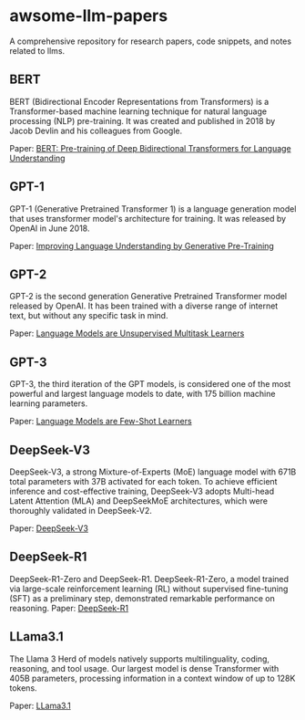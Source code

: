 # awsome-llm-papers
A comprehensive repository for research papers, code snippets, and notes related to llms.

## BERT
BERT (Bidirectional Encoder Representations from Transformers) is a Transformer-based machine learning technique for natural language processing (NLP) pre-training. It was created and published in 2018 by Jacob Devlin and his colleagues from Google.

Paper: [BERT: Pre-training of Deep Bidirectional Transformers for Language Understanding](https://arxiv.org/abs/1810.04805)

## GPT-1
GPT-1 (Generative Pretrained Transformer 1) is a language generation model that uses transformer model's architecture for training. It was released by OpenAI in June 2018.

Paper: [Improving Language Understanding by Generative Pre-Training](https://cdn.openai.com/research-covers/language-unsupervised/language_understanding_paper.pdf)

## GPT-2
GPT-2 is the second generation Generative Pretrained Transformer model released by OpenAI. It has been trained with a diverse range of internet text, but without any specific task in mind.

Paper: [Language Models are Unsupervised Multitask Learners](https://cdn.openai.com/better-language-models/language_models_are_unsupervised_multitask_learners.pdf)

## GPT-3
GPT-3, the third iteration of the GPT models, is considered one of the most powerful and largest language models to date, with 175 billion machine learning parameters.

Paper: [Language Models are Few-Shot Learners](https://arxiv.org/abs/2005.14165)

## DeepSeek-V3

 DeepSeek-V3, a strong Mixture-of-Experts (MoE) language model with 671B total parameters with 37B activated for each token. To achieve efficient inference and cost-effective training, DeepSeek-V3 adopts Multi-head Latent Attention (MLA) and DeepSeekMoE architectures, which were thoroughly validated in DeepSeek-V2.

Paper: [DeepSeek-V3](./papers/DeepSeek_V3.pdf)


## DeepSeek-R1

 DeepSeek-R1-Zero and DeepSeek-R1. DeepSeek-R1-Zero, a model trained via large-scale reinforcement learning (RL) without supervised fine-tuning (SFT) as a preliminary step, demonstrated remarkable performance on reasoning. 
Paper: [DeepSeek-R1](./papers/DeepSeek_R1.pdf)


## LLama3.1
The Llama 3 Herd
of models natively supports multilinguality, coding, reasoning, and tool usage. Our largest model is dense
Transformer with 405B parameters, processing information in a context window of up to 128K tokens.

Paper: [LLama3.1](./papers/llama3.1.pdf)

